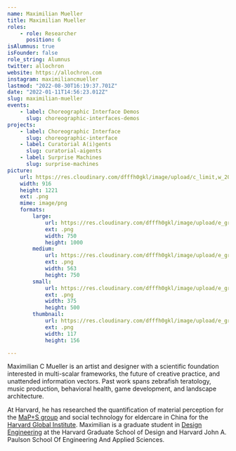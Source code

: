 ```yaml
---
name: Maximilian Mueller
title: Maximilian Mueller
roles:
    - role: Researcher
      position: 6
isAlumnus: true
isFounder: false
role_string: Alumnus
twitter: allochron
website: https://allochron.com
instagram: maximiliancmueller
lastmod: "2022-08-30T16:19:37.701Z"
date: "2022-01-11T14:56:23.012Z"
slug: maximilian-mueller
events:
    - label: Choreographic Interface Demos
      slug: choreographic-interfaces-demos
projects:
    - label: Choreographic Interface
      slug: choreographic-interface
    - label: Curatorial A(i)gents
      slug: curatorial-aigents
    - label: Surprise Machines
      slug: surprise-machines
picture:
    url: https://res.cloudinary.com/dfffh0gkl/image/upload/c_limit,w_2000,h_2000/e_grayscale/v1641912946/prof_photo_bw_40b1192b06.png
    width: 916
    height: 1221
    ext: .png
    mime: image/png
    formats:
        large:
            url: https://res.cloudinary.com/dfffh0gkl/image/upload/e_grayscale/v1641912948/large_prof_photo_bw_40b1192b06.png
            ext: .png
            width: 750
            height: 1000
        medium:
            url: https://res.cloudinary.com/dfffh0gkl/image/upload/e_grayscale/v1641912948/medium_prof_photo_bw_40b1192b06.png
            ext: .png
            width: 563
            height: 750
        small:
            url: https://res.cloudinary.com/dfffh0gkl/image/upload/e_grayscale/v1641912949/small_prof_photo_bw_40b1192b06.png
            ext: .png
            width: 375
            height: 500
        thumbnail:
            url: https://res.cloudinary.com/dfffh0gkl/image/upload/e_grayscale/v1641912947/thumbnail_prof_photo_bw_40b1192b06.png
            ext: .png
            width: 117
            height: 156

---
```

Maximilian C Mueller is an artist and designer with a scientific foundation interested in multi-scalar frameworks, the future of creative practice, and unattended information vectors. Past work spans zebrafish teratology, music production, behavioral health, game development, and landscape architecture.

At Harvard, he has researched the quantification of material perception for the [MaP+S group](https://research.gsd.harvard.edu/maps/) and social technology for eldercare in China for the [Harvard Global Institute](https://globalinstitute.harvard.edu/). Maximilian is a graduate student in [Design Engineering](https://mde.harvard.edu/program) at the Harvard Graduate School of Design and Harvard John A. Paulson School Of Engineering And Applied Sciences. 
